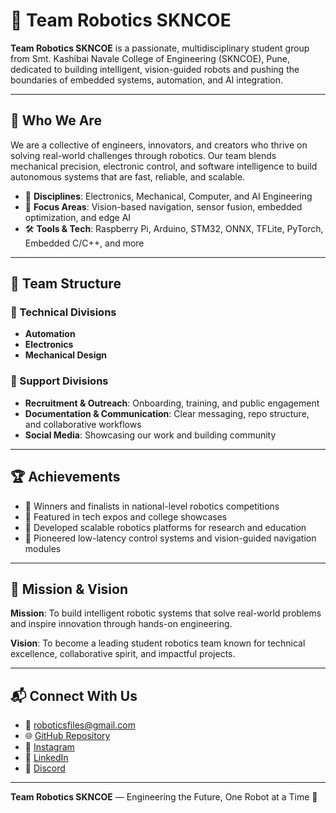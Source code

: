 # 🤖 Team Robotics SKNCOE

**Team Robotics SKNCOE** is a passionate, multidisciplinary student group from Smt. Kashibai Navale College of Engineering (SKNCOE), Pune, dedicated to building intelligent, vision-guided robots and pushing the boundaries of embedded systems, automation, and AI integration.

---

## 🌟 Who We Are

We are a collective of engineers, innovators, and creators who thrive on solving real-world challenges through robotics. Our team blends mechanical precision, electronic control, and software intelligence to build autonomous systems that are fast, reliable, and scalable.

- 🔧 **Disciplines**: Electronics, Mechanical, Computer, and AI Engineering  
- 🧠 **Focus Areas**: Vision-based navigation, sensor fusion, embedded optimization, and edge AI  
- 🛠️ **Tools & Tech**: Raspberry Pi, Arduino, STM32, ONNX, TFLite, PyTorch, Embedded C/C++, and more

---

## 🧩 Team Structure

### 🔬 Technical Divisions
- **Automation**
- **Electronics**
- **Mechanical Design**


### 📣 Support Divisions
- **Recruitment & Outreach**: Onboarding, training, and public engagement
- **Documentation & Communication**: Clear messaging, repo structure, and collaborative workflows
- **Social Media**: Showcasing our work and building community

---

## 🏆 Achievements

- 🥇 Winners and finalists in national-level robotics competitions  
- 📸 Featured in tech expos and college showcases  
- 🧪 Developed scalable robotics platforms for research and education  
- 🧠 Pioneered low-latency control systems and vision-guided navigation modules

---

## 🚀 Mission & Vision

**Mission**: To build intelligent robotic systems that solve real-world problems and inspire innovation through hands-on engineering.

**Vision**: To become a leading student robotics team known for technical excellence, collaborative spirit, and impactful projects.

---

## 📬 Connect With Us

- 📧 roboticsfiles@gmail.com
- 🌐 [GitHub Repository](https://github.com/TRSKNCOE-Coding-Crew/Team-Robotics-SKNCOE)  
- 📸 [Instagram](https://www.instagram.com/skncoerobotics/?hl=en)  
- 💼 [LinkedIn](https://www.linkedin.com/school/trskncoe/posts/?feedView=all)  
- 💬 [Discord](https://discord.gg/xMA5jMyU)
---

**Team Robotics SKNCOE** — Engineering the Future, One Robot at a Time 🤖
